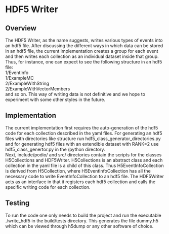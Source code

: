 # HDF5 Writer
## Overview
The HDF5 Writer, as the name suggests, writes various types of events into an hdf5 file. After discussing the different ways in which data can be stored in an hdf5 file, the current implementation creates a group for each event and then writes each collection as an individual dataset inside that group. Thus, for instance, one can expect to see the following structure in an hdf5 file:  
1/EventInfo  
1/ExampleMC  
2/ExampleWithString  
2/ExampleWithVectorMembers  
and so on. This way of writing data is not definitive and we hope to experiment with some other styles in the future. 
## Implementation
The current implementation first requires the auto-generation of the hdf5 code for each collection described in the yaml files. For generating an hdf5 files with directories like structure run hdf5_class_generator_directories.py and for generating hdf5 files with an extendible dataset with RANK=2 use hdf5_class_genertor.py in the /python directory.  
Next, include/podio/ and src/ directories contain the scripts for the classes H5Collections and HDF5Writer. H5Collections is an abstract class and each collection in the yaml file is a child of this class. Thus H5EventInfoCollection is derived from H5Collection, where H5EventInfoCollection has all the necessary code to write EventInfoCollection to an hdf5 file. The HDF5Writer acts as an interface in that it registers each hdf5 collection and calls the specific writing code for each collection.   
## Testing
To run the code one only needs to build the project and run the executable ./write_hdf5 in the build/tests directory. This generates the file dummy.h5 which can be viewed through h5dump or any other software of choice. 

